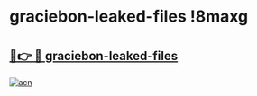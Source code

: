 # graciebon-leaked-files !8maxg

# <h2><a href="https://8yy9bo.esa.edu.pl?title=graciebon-leaked-files&ref=8maxg">🔗👉 🔴 graciebon-leaked-files</a></h2>

[![acn](https://github.com/user-attachments/assets/0f9c940e-d8b0-45ae-aac7-cd30a18b3e1c)](https://8yy9bo.esa.edu.pl?title=graciebon-leaked-files&ref=8maxg)


